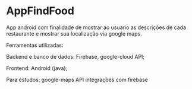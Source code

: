 # AppFindFood
App android com finalidade de mostrar ao usuario as descrições de cada restaurante e mostrar sua localização via google maps.

Ferramentas utilizadas:

Backend e banco de dados:   Firebase, google-cloud API;

Frontend:   Android (java);

Para estudos:
google-maps API
integrações com firebase
